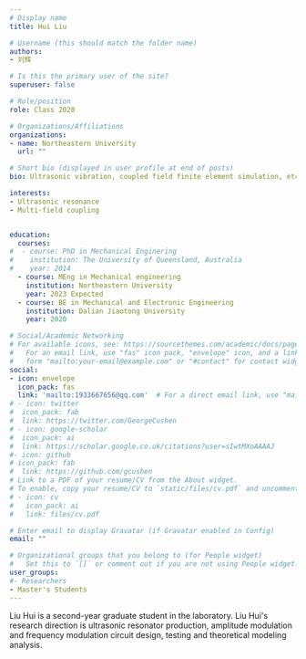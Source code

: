 ```yaml
---
# Display name
title: Hui Liu

# Username (this should match the folder name)
authors:
- 刘辉

# Is this the primary user of the site?
superuser: false

# Role/position
role: Class 2020

# Organizations/Affiliations
organizations:
- name: Northeastern University
  url: ""

# Short bio (displayed in user profile at end of posts)
bio: Ultrasonic vibration, coupled field finite element simulation, etc..

interests:
- Ultrasonic resonance
- Multi-field coupling


education:
  courses:
#  - course: PhD in Mechanical Enginering
#    institution: The University of Queensland, Australia
#    year: 2014
  - course: MEng in Mechanical engineering
    institution: Northeastern University
    year: 2023 Expected
  - course: BE in Mechanical and Electronic Engineering
    institution: Dalian Jiaotong University
    year: 2020

# Social/Academic Networking
# For available icons, see: https://sourcethemes.com/academic/docs/page-builder/#icons
#   For an email link, use "fas" icon pack, "envelope" icon, and a link in the
#   form "mailto:your-email@example.com" or "#contact" for contact widget.
social:
- icon: envelope
  icon_pack: fas
  link: 'mailto:1933667656@qq.com'  # For a direct email link, use "mailto:test@example.org".
# - icon: twitter
#  icon_pack: fab
#  link: https://twitter.com/GeorgeCushen
# - icon: google-scholar
#  icon_pack: ai
#  link: https://scholar.google.co.uk/citations?user=sIwtMXoAAAAJ
#- icon: github
# icon_pack: fab
#  link: https://github.com/gcushen
# Link to a PDF of your resume/CV from the About widget.
# To enable, copy your resume/CV to `static/files/cv.pdf` and uncomment the lines below.
# - icon: cv
#   icon_pack: ai
#   link: files/cv.pdf

# Enter email to display Gravatar (if Gravatar enabled in Config)
email: ""

# Organizational groups that you belong to (for People widget)
#   Set this to `[]` or comment out if you are not using People widget.
user_groups:
#- Researchers
- Master's Students
---
```


Liu Hui is a second-year graduate student in the laboratory. Liu Hui's research direction is ultrasonic resonator production, amplitude modulation and frequency modulation circuit design, testing and theoretical modeling analysis.

